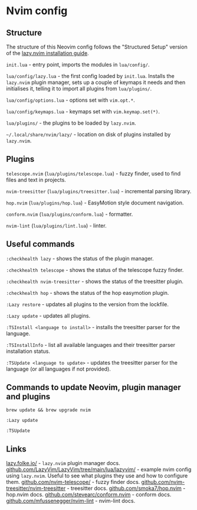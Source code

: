 # Nvim config

## Structure

The structure of this Neovim config follows the "Structured Setup" version of the [lazy.nvim installation guide](https://lazy.folke.io/installation). 

`init.lua` - entry point, imports the modules in `lua/config/`.

`lua/config/lazy.lua` - the first config loaded by `init.lua`. Installs the `lazy.nvim` plugin manager, sets up a couple of keymaps it needs and then initialises it, telling it to import all plugins from `lua/plugins/`.

`lua/config/options.lua` - options set with `vim.opt.*`.

`lua/config/keymaps.lua` - keymaps set with `vim.keymap.set(*)`.

`lua/plugins/` - the plugins to be loaded by `lazy.nvim`.

`~/.local/share/nvim/lazy/` - location on disk of plugins installed by `lazy.nvim`.

## Plugins

`telescope.nvim` (`lua/plugins/telescope.lua`) - fuzzy finder, used to find files and text in projects.

`nvim-treesitter` (`lua/plugins/treesitter.lua`) - incremental parsing library.

`hop.nvim` (`lua/plugins/hop.lua`) - EasyMotion style document navigation.

`conform.nvim` (`lua/plugins/conform.lua`) - formatter.

`nvim-lint` (`lua/plugins/lint.lua`) - linter.

## Useful commands

`:checkhealth lazy` - shows the status of the plugin manager.

`:checkhealth telescope` - shows the status of the telescope fuzzy finder.

`:checkhealth nvim-treesitter` - shows the status of the treesitter plugin.

`:checkhealth hop` - shows the status of the hop easymotion plugin.

`:Lazy restore` - updates all plugins to the version from the lockfile.

`:Lazy update` - updates all plugins.

`:TSInstall <language to install>` - installs the treesitter parser for the language.

`:TSInstallInfo` - list all available languages and their treesitter parser installation status.

`:TSUpdate <language to update>` - updates the treesitter parser for the language (or all languages if not provided).

## Commands to update Neovim, plugin manager and plugins

`brew update && brew upgrade nvim`

`:Lazy update`

`:TSUpdate`

## Links

[lazy.folke.io/](https://lazy.folke.io/) - `lazy.nvim` plugin manager docs.
[github.com/LazyVim/LazyVim/tree/main/lua/lazyvim/](https://github.com/LazyVim/LazyVim/tree/main/lua/lazyvim) - example nvim config using `lazy.nvim`. Useful to see what plugins they use and how to configure them.
[github.com/nvim-telescope/](https://github.com/nvim-telescope/telescope.nvim) - fuzzy finder docs.
[github.com/nvim-treesitter/nvim-treesitter](https://github.com/nvim-treesitter/nvim-treesitter) - treesitter docs.
[github.com/smoka7/hop.nvim](https://github.com/smoka7/hop.nvim) - hop.nvim docs.
[github.com/stevearc/conform.nvim](https://github.com/stevearc/conform.nvim) - conform docs.
[github.com/mfussenegger/nvim-lint](https://github.com/mfussenegger/nvim-lint) - nvim-lint docs.
